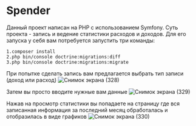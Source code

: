 # Spender
Данный проект написан на PHP с использованием Symfony. Суть проекта - запись и ведение статистики расходов и доходов. 
Для его запуска у себя вам потребуется запустить три команды:
```
1.composer install
2.php bin/console doctrine:migrations:diff
3.php bin/console doctrine:migrations:migrate

```
При попытке сделать запись вам предлагается выбрать тип записи (доход или расход)
![Снимок экрана (328)](https://user-images.githubusercontent.com/39851815/69368918-14bc1480-0cac-11ea-964c-bbde7591f7cd.png)

Затем вы просто вводите нужные вам данные
![Снимок экрана (329)](https://user-images.githubusercontent.com/39851815/69369067-64024500-0cac-11ea-9aac-9050662f7f4a.png)

Нажав на просмотр статистики вы попадаете на страницу где вся записанная информация за последний месяц обработалась и отобразилась в виде графиков
![Снимок экрана (330)](https://user-images.githubusercontent.com/39851815/69369114-81cfaa00-0cac-11ea-8001-d94e97e722a9.png)
